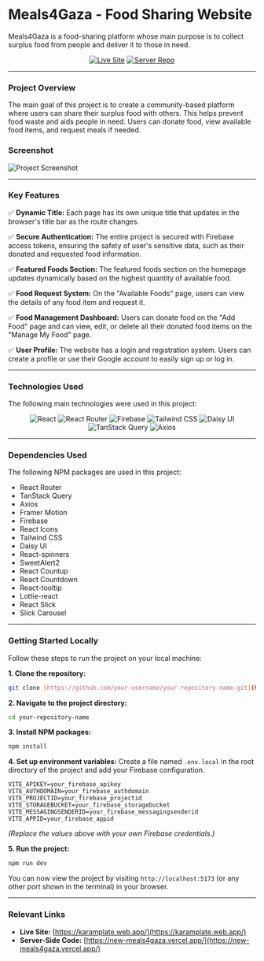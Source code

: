 # Meals4Gaza - Food Sharing Website

Meals4Gaza is a food-sharing platform whose main purpose is to collect surplus food from people and deliver it to those in need.

<div align="center">

[![Live Site](https://img.shields.io/badge/Live_Site-karamplate.web.app-brightgreen?style=for-the-badge)](https://karamplate.web.app/)
[![Server Repo](https://img.shields.io/badge/Server_Repo-GitHub-333?style=for-the-badge&logo=github)](https://github.com/nazmulxdev/food-donation-website-server?tab=readme-ov-file)

</div>

---

### **Project Overview**

The main goal of this project is to create a community-based platform where users can share their surplus food with others. This helps prevent food waste and aids people in need. Users can donate food, view available food items, and request meals if needed.

### **Screenshot**

![Project Screenshot](https://3vyg2acdxl.ufs.sh/f/vZKcTYAMgkubrl8Rzbh0TKXxdZE1tcmLhfnAGID8rkeViuO2)

---

### **Key Features**

✅ **Dynamic Title:** Each page has its own unique title that updates in the browser's title bar as the route changes.

✅ **Secure Authentication:** The entire project is secured with Firebase access tokens, ensuring the safety of user's sensitive data, such as their donated and requested food information.

✅ **Featured Foods Section:** The featured foods section on the homepage updates dynamically based on the highest quantity of available food.

✅ **Food Request System:** On the "Available Foods" page, users can view the details of any food item and request it.

✅ **Food Management Dashboard:** Users can donate food on the "Add Food" page and can view, edit, or delete all their donated food items on the "Manage My Food" page.

✅ **User Profile:** The website has a login and registration system. Users can create a profile or use their Google account to easily sign up or log in.

---

### **Technologies Used**

The following main technologies were used in this project:

<p align="center">
  <img src="https://img.shields.io/badge/React-61DAFB?style=for-the-badge&logo=react&logoColor=black" alt="React" />
  <img src="https://img.shields.io/badge/React_Router-CA4245?style=for-the-badge&logo=react-router&logoColor=white" alt="React Router" />
  <img src="https://img.shields.io/badge/Firebase-FFCA28?style=for-the-badge&logo=firebase&logoColor=black" alt="Firebase" />
  <img src="https://img.shields.io/badge/Tailwind_CSS-38B2AC?style=for-the-badge&logo=tailwind-css&logoColor=white" alt="Tailwind CSS" />
  <img src="https://img.shields.io/badge/DaisyUI-5A0EF8?style=for-the-badge&logo=daisyui&logoColor=white" alt="Daisy UI" />
  <img src="https://img.shields.io/badge/TanStack_Query-FF4154?style=for-the-badge&logo=tanstack&logoColor=white" alt="TanStack Query" />
  <img src="https://img.shields.io/badge/Axios-5A29E4?style=for-the-badge&logo=axios&logoColor=white" alt="Axios" />
</p>

---

### **Dependencies Used**

The following NPM packages are used in this project:

- React Router
- TanStack Query
- Axios
- Framer Motion
- Firebase
- React Icons
- Tailwind CSS
- Daisy UI
- React-spinners
- SweetAlert2
- React Countup
- React Countdown
- React-tooltip
- Lottie-react
- React Slick
- Slick Carousel

---

### **Getting Started Locally**

Follow these steps to run the project on your local machine:

**1. Clone the repository:**

```bash
git clone [https://github.com/your-username/your-repository-name.git](https://github.com/your-username/your-repository-name.git)
```

**2. Navigate to the project directory:**

```bash
cd your-repository-name
```

**3. Install NPM packages:**

```bash
npm install
```

**4. Set up environment variables:**
Create a file named `.env.local` in the root directory of the project and add your Firebase configuration.

```.env.local
VITE_APIKEY=your_firebase_apikey
VITE_AUTHDOMAIN=your_firebase_authdomain
VITE_PROJECTID=your_firebase_projectid
VITE_STORAGEBUCKET=your_firebase_storagebucket
VITE_MESSAGINGSENDERID=your_firebase_messagingsenderid
VITE_APPID=your_firebase_appid
```

_(Replace the values above with your own Firebase credentials.)_

**5. Run the project:**

```bash
npm run dev
```

You can now view the project by visiting `http://localhost:5173` (or any other port shown in the terminal) in your browser.

---

### **Relevant Links**

- **Live Site:** [https://karamplate.web.app/](https://karamplate.web.app/)
- **Server-Side Code:** [https://new-meals4gaza.vercel.app/](https://new-meals4gaza.vercel.app/)
